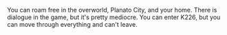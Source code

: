 You can roam free in the overworld, Planato City, and your home. There is dialogue in the game, but it's pretty mediocre. You can enter K226, but you can move through everything and can't leave.
